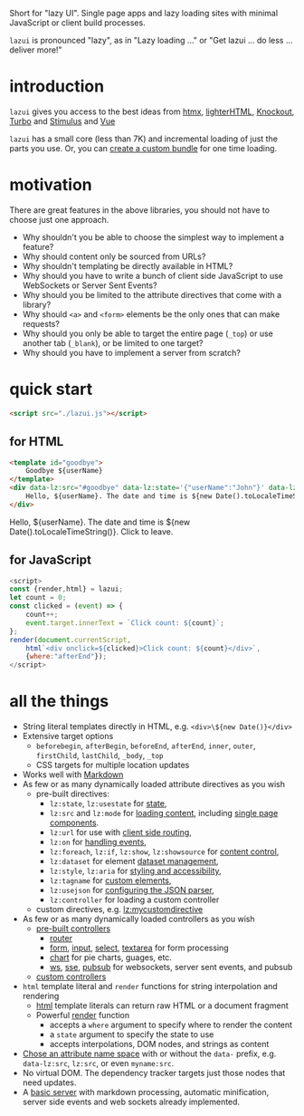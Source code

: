 <script src='./lazui.js' autofocus 
    data-lz:usejson="https://esm.sh/json5" 
    data-lz:userouter="/hono/hono.js" 
    data-lz:options="{userouter:{importName:'Hono',isClass:true,allowRemote:true}}">
</script>
<title>lazui: Web UI's with less work</title>
<div data-lz:src="./docs/header.html"></div>

Short for &quot;lazy UI&quot;. Single page apps and lazy loading sites with minimal JavaScript or client build processes.

`lazui` is pronounced &quot;lazy&quot;, as in &quot;Lazy loading &period;&period;&period;&quot; or &quot;Get lazui &period;&period;&period; do less
&period;&period;&period; deliver more!&quot;

# introduction

`lazui` gives you access to the best ideas from [htmx](https://htmx.org/), [lighterHTML](https://github.com/WebReflection/lighterhtml),  [Knockout](https://knockoutjs.com/), [Turbo](https://turbo.hotwired.dev/) and [Stimulus](https://stimulus.hotwired.dev/) and [Vue](https://vuejs.org/)

`lazui` has a small core (less than 7K) and incremental loading of just the parts you use. Or, you can [create a custom bundle](./lazui.md/#creating-a-custom-bundle) for one time loading.

# motivation

There are great features in the above libraries, you should not have to choose just one approach.

- Why shouldn't you be able to choose the simplest way to implement a feature?
- Why should content only be sourced from URLs?
- Why shouldn't templating be directly available in HTML?
- Why should you have to write a bunch of client side JavaScript to use WebSockets or Server Sent Events?
- Why should you be limited to the attribute directives that come with a library?
- Why should `<a>` and `<form>` elements be the only ones that can make requests?
- Why should you only be able to target the entire page (`_top`) or use another tab (`_blank`), or be limited to one target?
- Why should you have to implement a server from scratch?

# quick start

```html
<script src="./lazui.js"></script>
```

## for HTML

```html
<template id="goodbye">
    Goodbye ${userName}
</template>
<div data-lz:src="#goodbye" data-lz:state='{"userName":"John"}' data-lz:on="click dispatch:load" data-lz:target="outer">
    Hello, ${userName}. The date and time is ${new Date().toLocaleTimeString()}. Click to leave.
</div>
```

<template id="goodbye">
    Goodbye ${userName}!
</template>
<div data-lz:src="#goodbye" data-lz:state='{"userName":"John"}' data-lz:on="click dispatch:load" data-lz:target="outer">
    Hello, ${userName}. The date and time is ${new Date().toLocaleTimeString()}. Click to leave.
</div>

## for JavaScript

```javascript
<script>
const {render,html} = lazui;
let count = 0;
const clicked = (event) => {
    count++;
    event.target.innerText = `Click count: ${count}`;
};
render(document.currentScript,
    html`<div onclick=${clicked}>Click count: ${count}</div>`,
    {where:"afterEnd"});
</script>
```

<script>
const {render,html} = lazui;
let count = 0;
const clicked = (event) => {
    count++;
    event.target.innerText = `Click count: ${count}`;
};
render(document.currentScript, html`<div onclick=${clicked}>Click count: ${count}</div>`,{where:"afterEnd"});
</script>


# all the things

- String literal templates directly in HTML, e.g. `<div>\${new Date()}</div>`
- Extensive target options
    - `beforebegin`, `afterBegin`, `beforeEnd`, `afterEnd`, `inner`,
      `outer`, `firstChild`, `lastChild`, `_body`, `_top`
    - CSS targets for multiple location updates
- Works well with [Markdown](./lazui.md/#working-with-markdown)
- As few or as many dynamically loaded attribute directives as you wish
    - pre-built directives:
        - `lz:state`, `lz:usestate` for [state](docs/lazui.md#using-state),
        - `lz:src` and `lz:mode` for [loading content](./lazui#loading-content), including [single page components](./lazui#single-page-components).
        - `lz:url` for use with [client side routing](./lazui#client-side-routing),
        - `lz:on` for [handling events](./lazui#handling-events),
        - `lz:foreach`, `lz:if`, `lz:show`, `lz:showsource` for [content control](./lazui#content-control),
        - `lz:dataset` for element [dataset management](./lazui#dataset-management),
        - `lz:style`, `lz:aria` for [styling and accessibility](./lazui#styling-and-accessibility),
        - `lz:tagname` for [custom elements](./lazui#creating-custom-elements),
        - `lz:usejson` for [configuring the JSON parser](./lazui#configuring-the-json-parser),
        - `lz:controller` for loading a custom controller
    - custom directives, e.g. [lz:mycustomdirective](./lazui#creating-custom-attribute-directives)
- As few or as many dynamically loaded controllers as you wish
    - [pre-built controllers](pre-built-controllers)
        - [router](./lazui#treating-elements-as-files)
        - [form](./lazui#form), [input](./lazui#input), [select](./lazui#select), [textarea](./lazui#textarea) for form processing
        - [chart](./lazui#charts) for pie charts, guages, etc.
        - [ws](./lazui#web-sockets), [sse](./lazui#server-sent-events), [pubsub](./lazui#pubsub) for websockets, server sent events, and pubsub
    - [custom controllers](./lazui#defining-custom-controllers)
- `html` template literal and `render` functions for string interpolation and rendering
    - [html](./lazui#html) template literals can return raw HTML or a document fragment
    - Powerful [render](./lazui#render) function
        - accepts a `where` argument to specify where to render the content
        - a `state` argument to specify the state to use
        - accepts interpolations, DOM nodes, and strings as content
- [Chose an attribute name space]() with or without the `data-` prefix, e.g. `data-lz:src`, `lz:src`, or even `myname:src`.
- No virtual DOM. The dependency tracker targets just those nodes that need updates.
- A [basic server](docs/lazui.md#basic-server) with markdown processing, automatic minification, server side events and web sockets already implemented.